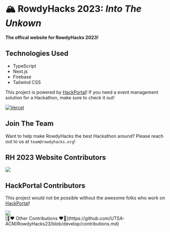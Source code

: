 # 🏔️ RowdyHacks 2023: _Into The Unkown_

**The offical website for RowdyHacks 2023!**

## Technologies Used

- TypeScript
- Next.js
- Firebase
- Tailwind CSS

This project is powered by [HackPortal](https://github.com/acmutd/hackportal)! If you need a event management solution for a Hackathon, make sure to check it out!

[![Vercel](https://static.rowdyhacks.org/img/powered-by-vercel.svg)](https://vercel.com?utm_source=ACM%20UTSA&utm_campaign=oss)

## Join The Team

Want to help make RowdyHacks the best Hackathon around? Please reach out to us at `team@rowdyhacks.org`!

## RH 2023 Website Contributors

<a href="https://github.com/UTSA-ACM/rh-website-23/graphs/contributors">
<img src="https://contrib.rocks/image?repo=UTSA-ACM/rh-website-23" />
</a>

## HackPortal Contributors

This project would not be possible without the awesome folks who work on [HackPortal](https://github.com/acmutd/hackportal)!

<a href="https://github.com/acmutd/hackportal/graphs/contributors">
<img src="https://contrib.rocks/image?repo=acmutd/hackportal" />
</a>
<br />
[📣❤️ Other Contributions ❤️📣](https://github.com/UTSA-ACM/RowdyHacks23/blob/develop/contributions.md)
